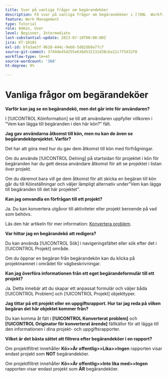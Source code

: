 ```yaml
---
title: Svar på vanliga frågor om begärandeköer
description: Få svar på vanliga frågor om begärandeköer i [!DNL  Workfront].
feature: Work Management
type: Tutorial
role: Admin, User
level: Beginner, Intermediate
last-substantial-update: 2023-07-18T00:00:00Z
jira: KT-10101
exl-id: bfa3ae5f-9618-444c-9eb8-5d82db9a77c7
source-git-commit: 3749de45d255e638d532131d38cba12c7f5d32f0
workflow-type: tm+mt
source-wordcount: '368'
ht-degree: 0%

---
```


# Vanliga frågor om begärandeköer

**Varför kan jag se en begärandekö, men det går inte för användaren?**

I [!UICONTROL Köinformation] se till att användaren uppfyller villkoren i &quot;Vem kan lägga till begäranden i den här kön?&quot; fält.

**Jag gav användarna åtkomst till kön, men nu kan de även se begärandeköprojektet. Varför?**

Det har att göra med hur du gav dem åtkomst till kön med förfrågningar.

Om du använde [!UICONTROL Delning] på startsidan för projektet i kön för begäranden har du gett dessa användare åtkomst för att se projektet i listan över projekt.

Om du däremot bara vill ge dem åtkomst för att skicka en begäran till kön går du till Köinställningar och väljer lämpligt alternativ under&quot;Vem kan lägga till begäranden till det här projektet&quot;.

**Kan jag omvandla en förfrågan till ett projekt?**

Ja. Du kan konvertera utgåvor till aktiviteter eller projekt beroende på vad som behövs.

Läs den här artikeln för mer information: [Konvertera problem](https://experienceleague.adobe.com/docs/workfront/using/manage-work/issues/convert-issues/convert-issues-overview.html?lang=en).

**Var hittar jag en begärandekö att redigera?**

Du kan använda [!UICONTROL Sök] i navigeringsfältet eller sök efter det i [!UICONTROL Projekt] område.

Om du öppnar en begäran från begärandekön kan du klicka på projektnamnet i området för vägbeskrivningar.

**Kan jag överföra informationen från ett eget begärandeformulär till ett projekt?**

Ja. Detta innebär att du skapar ett anpassat formulär och väljer båda [!UICONTROL Problem] och [!UICONTROL Projekt] objekttyper.

**Jag tittar på ett projekt eller en uppgiftsrapport. Hur tar jag reda på vilken begäran det här objektet kommer från?**

Du kan komma åt fält i **[!UICONTROL Konverterat problem]** och **[!UICONTROL Originator för konverterat ärende]** fältkällor för att lägga till den informationen i dina projekt- och uppgiftsrapporter.

**Vilket är det bästa sättet att filtrera efter begärandeköer i en rapport?**

Om projektfiltret innehåller **Kö>>Är offentlig>>Lika>>Ingen** rapporten visar endast projekt som **NOT** begärandeköer.

Om projektfiltret innehåller **Kö>>Är offentlig>>Inte lika med>>Ingen** rapporten visar endast projekt som **ÄR** begärandeköer.

